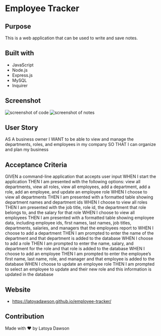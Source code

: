 # Employee Tracker

## Purpose
This is a web application that can be used to write and save notes. 

## Built with 
* JavaScript
* Node.js
* Express.js
* MySQL
* Inquirer 


## Screenshot
![screenshot of code](/assets/images/vscode.png)
![screenshot of notes](/assets/images/notes.png)



## User Story
AS A business owner
I WANT to be able to view and manage the departments, roles, and employees in my company
SO THAT I can organize and plan my business



## Acceptance Criteria 
GIVEN a command-line application that accepts user input
WHEN I start the application
THEN I am presented with the following options: view all departments, view all roles, view all employees, add a department, add a role, add an employee, and update an employee role
WHEN I choose to view all departments
THEN I am presented with a formatted table showing department names and department ids
WHEN I choose to view all roles
THEN I am presented with the job title, role id, the department that role belongs to, and the salary for that role
WHEN I choose to view all employees
THEN I am presented with a formatted table showing employee data, including employee ids, first names, last names, job titles, departments, salaries, and managers that the employees report to
WHEN I choose to add a department
THEN I am prompted to enter the name of the department and that department is added to the database
WHEN I choose to add a role
THEN I am prompted to enter the name, salary, and department for the role and that role is added to the database
WHEN I choose to add an employee
THEN I am prompted to enter the employee’s first name, last name, role, and manager and that employee is added to the database
WHEN I choose to update an employee role
THEN I am prompted to select an employee to update and their new role and this information is updated in the database 

## Website
* https://latoyadawson.github.io/employee-tracker/


## Contribution
Made with ❤️  by   Latoya Dawson

